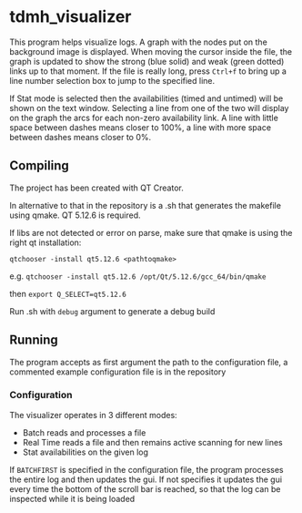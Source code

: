 # tdmh_visualizer

This program helps visualize logs. A graph with the nodes put on the background image is displayed. 
When moving the cursor inside the file, the graph is updated to show the strong (blue solid) and weak (green dotted) links up to that moment.
If the file is really long, press `Ctrl+f` to bring up a line number selection box to jump to the specified line.

If Stat mode is selected then the availabilities (timed and untimed) will be shown on the text window. Selecting a line from one of the two will display on the graph the arcs for each non-zero availability link.
A line with little space between dashes means closer to 100%, a line with more space between dashes means closer to 0%.

## Compiling
The project has been created with QT Creator. 

In alternative to that in the repository is a .sh that generates the makefile using qmake. QT 5.12.6 is required.

If libs are not detected or error on parse, make sure that qmake is using the right qt installation:

`qtchooser -install qt5.12.6 <pathtoqmake>`

e.g. `qtchooser -install qt5.12.6 /opt/Qt/5.12.6/gcc_64/bin/qmake`

then `export Q_SELECT=qt5.12.6`


Run .sh with `debug` argument to generate a debug build




## Running
The program accepts as first argument the path to the configuration file, a commented example configuration file is in the repository

### Configuration
The visualizer operates in 3 different modes: 
* Batch reads and processes a file
* Real Time reads a file and then remains active scanning for new lines
* Stat availabilities on the given log


If `BATCHFIRST` is specified in the configuration file, the program processes the entire log and then updates the gui. 
If not specifies it updates the gui every time the bottom of the scroll bar is reached, so that the log can be inspected while it is being loaded
